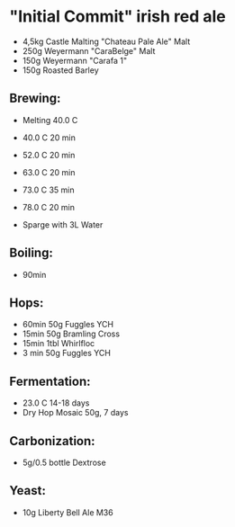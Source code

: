 # "Initial Commit" irish red ale

- 4,5kg       Castle Malting "Chateau Pale Ale" Malt
- 250g        Weyermann "CaraBelge" Malt
- 150g        Weyermann "Carafa 1"
- 150g        Roasted Barley

## Brewing:
- Melting 40.0 C

- 40.0 C 20 min 
- 52.0 C 20 min 
- 63.0 C 20 min 
- 73.0 C 35 min 
- 78.0 C 20 min 
- Sparge with 3L Water

## Boiling: 
- 90min

## Hops:
- 60min   50g   Fuggles YCH
- 15min   50g   Bramling Cross
- 15min   1tbl  Whirlfloc
- 3 min   50g   Fuggles YCH

## Fermentation:
- 23.0 C  14-18 days
- Dry Hop Mosaic 50g, 7 days

## Carbonization:
- 5g/0.5 bottle      Dextrose

## Yeast:
- 10g         Liberty Bell Ale M36
